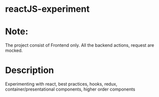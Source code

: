 # reactJS-experiment

# Note:
The project consist of Frontend only. All the backend actions, request are mocked.

# Description
Experimenting with react, best practices, hooks, redux, container/presentational components, higher order components





